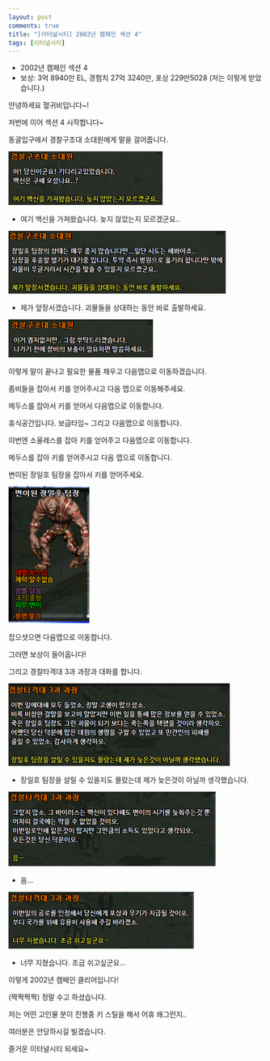 ```yaml
---
layout: post
comments: true
title: "[이터널시티] 2002년 캠페인 섹션 4"
tags: [이터널시티]
---
```


- 2002년 캠페인 섹션 4
- 보상: 3억 8940만 EL, 경험치 27억 3240만, 포상 229만5028 (저는 이렇게 받았습니다.)

안녕하세요 혈귀비입니다~!

저번에 이어 섹션 4 시작합니다~

동굴입구에서 경찰구조대 소대원에게 말을 걸어줍니다.

![eternalcity](/assets/image/eternalcity/2002/2002112.PNG)

- 여기 백신을 가져왔습니다. 늦지 않았는지 모르겠군요..

![eternalcity](/assets/image/eternalcity/2002/2002113.PNG)

- 제가 앞장서겠습니다. 괴물들을 상대하는 동안 바로 출발하세요.

![eternalcity](/assets/image/eternalcity/2002/2002114.PNG)

이렇게 말이 끝나고 필요한 물품 채우고 다음맵으로 이동하겠습니다.

좀비들을 잡아서 키를 얻어주시고 다음 맵으로 이동해주세요.

메두스를 잡아서 키를 얻어서 다음맵으로 이동합니다.

휴식공간입니다. 보급타임~ 그리고 다음맵으로 이동합니다.

이번엔 소울레스를 잡아 키를 얻어주고 다음맵으로 이동합니다.

메두스를 잡아 키를 얻어주시고 다음 맵으로 이동합니다.

변이된 장일호 팀장을 잡아서 키를 얻어주세요.

![eternalcity](/assets/image/eternalcity/2002/2002115.PNG)

잡으셧으면 다음맵으로 이동합니다.

그러면 보상이 들어옵니다!

그리고 경찰타격대 3과 과장과 대화를 합니다.

![eternalcity](/assets/image/eternalcity/2002/2002116.PNG)

- 장일호 팀장을 살릴 수 있을지도 몰랐는데 제가 늦은것이 아닐까 생각했습니다.

![eternalcity](/assets/image/eternalcity/2002/2002117.PNG)

- 음...

![eternalcity](/assets/image/eternalcity/2002/2002118.PNG)

- 너무 지쳤습니다. 조금 쉬고싶군요...

이렇게 2002년 캠페인 클리어입니다!

(짝짝짝짝) 정말 수고 하셨습니다.

저는 어떤 고인물 분이 진행중 키 스틸을 해서 어휴 왜그런지..

여러분은 안당하시길 빌겠습니다.

즐거운 이터널시티 되세요~